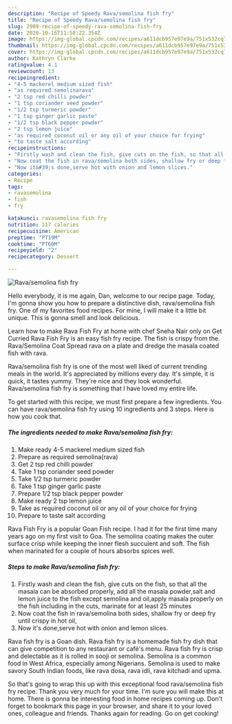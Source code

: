 ```yaml
---
description: "Recipe of Speedy Rava/semolina fish fry"
title: "Recipe of Speedy Rava/semolina fish fry"
slug: 2909-recipe-of-speedy-rava-semolina-fish-fry
date: 2020-10-16T11:58:22.354Z
image: https://img-global.cpcdn.com/recipes/a611dcb957e97e9a/751x532cq70/ravasemolina-fish-fry-recipe-main-photo.jpg
thumbnail: https://img-global.cpcdn.com/recipes/a611dcb957e97e9a/751x532cq70/ravasemolina-fish-fry-recipe-main-photo.jpg
cover: https://img-global.cpcdn.com/recipes/a611dcb957e97e9a/751x532cq70/ravasemolina-fish-fry-recipe-main-photo.jpg
author: Kathryn Clarke
ratingvalue: 4.1
reviewcount: 13
recipeingredient:
- "4-5 mackerel medium sized fish"
- "as required semolinarava"
- "2 tsp red chilli powder"
- "1 tsp coriander seed powder"
- "1/2 tsp turmeric powder"
- "1 tsp ginger garlic paste"
- "1/2 tsp black pepper powder"
- "2 tsp lemon juice"
- "as required coconut oil or any oil of your choice for frying"
- "to taste salt according"
recipeinstructions:
- "Firstly wash and clean the fish, give cuts on the fish, so that all the masala can be absorbed properly, add all the masala powder,salt and lemon juice to the fish except semolina and oil,apply masala properly on the fish including in the cuts, marinate for at least 25 minutes"
- "Now coat the fish in rava/semolina both sides, shallow fry or deep fry until crispy in hot oil,"
- "Now it&#39;s done,serve hot with onion and lemon slices."
categories:
- Recipe
tags:
- ravasemolina
- fish
- fry

katakunci: ravasemolina fish fry 
nutrition: 117 calories
recipecuisine: American
preptime: "PT19M"
cooktime: "PT60M"
recipeyield: "2"
recipecategory: Dessert

---
```



![Rava/semolina fish fry](https://img-global.cpcdn.com/recipes/a611dcb957e97e9a/751x532cq70/ravasemolina-fish-fry-recipe-main-photo.jpg)

Hello everybody, it is me again, Dan, welcome to our recipe page. Today, I'm gonna show you how to prepare a distinctive dish, rava/semolina fish fry. One of my favorites food recipes. For mine, I will make it a little bit unique. This is gonna smell and look delicious.

Learn how to make Rava Fish Fry at home with chef Sneha Nair only on Get Curried Rava Fish Fry is an easy fish fry recipe. The fish is crispy from the. Rava/Semolina Coat Spread rava on a plate and dredge the masala coated fish with rava.

Rava/semolina fish fry is one of the most well liked of current trending meals in the world. It's appreciated by millions every day. It's simple, it is quick, it tastes yummy. They're nice and they look wonderful. Rava/semolina fish fry is something that I have loved my entire life.


To get started with this recipe, we must first prepare a few ingredients. You can have rava/semolina fish fry using 10 ingredients and 3 steps. Here is how you cook that.

<!--inarticleads1-->

##### The ingredients needed to make Rava/semolina fish fry:

1. Make ready 4-5 mackerel medium sized fish
1. Prepare as required semolina(rava)
1. Get 2 tsp red chilli powder
1. Take 1 tsp coriander seed powder
1. Take 1/2 tsp turmeric powder
1. Take 1 tsp ginger garlic paste
1. Prepare 1/2 tsp black pepper powder
1. Make ready 2 tsp lemon juice
1. Take as required coconut oil or any oil of your choice for frying
1. Prepare to taste salt according


Rava Fish Fry is a popular Goan Fish recipe. I had it for the first time many years ago on my first visit to Goa. The semolina coating makes the outer surface crisp while keeping the inner flesh succulent and soft. The fish when marinated for a couple of hours absorbs spices well. 

<!--inarticleads2-->

##### Steps to make Rava/semolina fish fry:

1. Firstly wash and clean the fish, give cuts on the fish, so that all the masala can be absorbed properly, add all the masala powder,salt and lemon juice to the fish except semolina and oil,apply masala properly on the fish including in the cuts, marinate for at least 25 minutes
1. Now coat the fish in rava/semolina both sides, shallow fry or deep fry until crispy in hot oil,
1. Now it&#39;s done,serve hot with onion and lemon slices.


Rava fish fry is a Goan dish. Rava fish fry is a homemade fish fry dish that can give competition to any restaurant or café&#39;s menu. Rava fish fry is crisp and delectable as it is rolled in sooji or semolina. Semolina is a common food in West Africa, especially among Nigerians. Semolina is used to make savory South Indian foods, like rava dosa, rava idli, rava kitchadi and upma. 

So that's going to wrap this up with this exceptional food rava/semolina fish fry recipe. Thank you very much for your time. I'm sure you will make this at home. There is gonna be interesting food in home recipes coming up. Don't forget to bookmark this page in your browser, and share it to your loved ones, colleague and friends. Thanks again for reading. Go on get cooking!
